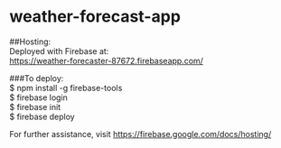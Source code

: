 # weather-forecast-app

##Hosting:  
Deployed with Firebase at:  
https://weather-forecaster-87672.firebaseapp.com/

###To deploy:  
$ npm install -g firebase-tools  
$ firebase login  
$ firebase init  
$ firebase deploy  

For further assistance, visit https://firebase.google.com/docs/hosting/
